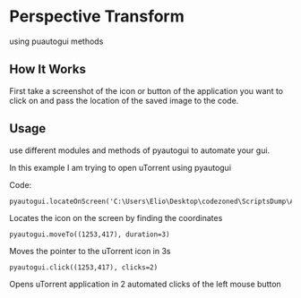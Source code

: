 # Perspective Transform
using puautogui methods
## How It Works
First take a screenshot of the icon or button of the application you want to click on and pass the location of the saved image to the code.
## Usage
use different modules and methods of pyautogui to automate your gui.

In this example I am trying to open uTorrent using pyautogui

Code:

```
pyautogui.locateOnScreen('C:\Users\Elio\Desktop\codezoned\ScriptsDump\Automation\src\Screenshots_and_image_recognition_using_pyautogui\u_torrent.PNG')
```
Locates the icon on the screen by finding the coordinates

```
pyautogui.moveTo((1253,417), duration=3)
```
Moves the pointer to the uTorrent icon in 3s

```
pyautogui.click((1253,417), clicks=2)
```
Opens uTorrent application in 2 automated clicks of the left mouse button 
